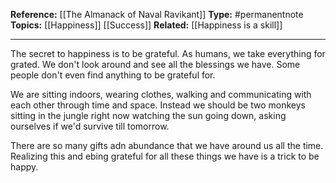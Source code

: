 
**Reference:** [[The Almanack of Naval Ravikant]]
**Type:** #permanentnote 
**Topics:** [[Happiness]] [[Success]]
**Related:** [[Happiness is a skill]] 

----


The secret to happiness is to be grateful. As humans, we take everything for grated. We don't look around and see all the blessings we have. Some people don't even find anything to be grateful for.

We are sitting indoors, wearing clothes, walking and communicating with each other through time and space. Instead we should be two monkeys sitting in the jungle right now watching the sun going down, asking ourselves if we'd survive till tomorrow.

There are so many gifts adn abundance that we have around us all the time. Realizing this and ebing grateful for all these things we have is a trick to be happy.